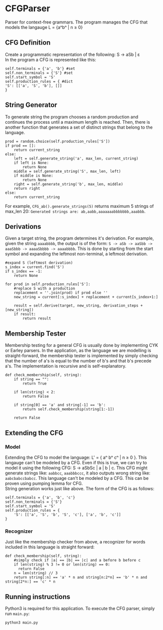 # CFGParser
Parser for context-free grammars. The program manages the CFG that models the langauge L = {aⁿbⁿ | n ≥ 0}
## CFG Definition
Create a programmatic representation of the following: S → aSb | ε <br>
In the program a CFG is represented like this:
```
self.terminals = {'a', 'b'} #set
self.non_terminals = {'S'} #set
self.start_symbol = 'S' 
self.production_rules = { #dict
'S': [['a', 'S', 'b'], []]
}
```
## String Generator
To generate string the program chooses a random production and continues the process until a maximum length 
is reached. Then, there is another function that generates a set of distinct strings that belong to the language. 
```
prod = random.choice(self.production_rules['S'])
if prod == []:
    return current_string
else:
    left = self.generate_string('a', max_len, current_string)
    if left is None:
        return None
    middle = self.generate_string('S', max_len, left)
    if middle is None:
        return None
    right = self.generate_string('b', max_len, middle)
    return right
else:
    return current_string
```
For example, `CFG_ab().generate_strings(5)` returns maximum 5 strings of max_len 20: `Generated strings are: ab,aabb,aaaaaaabbbbbbb,aaabbb`.

## Derivations
Given a target string, the program determines it's derivation. For example, given the string `aaaabbbb`, the output is of the form: `S -> aSb -> aaSbb -> aaaSbbb -> aaaaSbbbb -> aaaabbbb`. This is done by starting from the start symbol and expanding the leftmost non-terminal, a leftmost derivation.
```
#expand S (leftmost derivation)
s_index = current.find('S')
if s_index == -1:
    return None

for prod in self.production_rules['S']:
    #replace S with a production
    replacement = ''.join(prod) if prod else ''
    new_string = current[:s_index] + replacement + current[s_index+1:]

    result = self.derive(target, new_string, derivation_steps + [new_string])
    if result:
        return result
```

## Membership Tester
Membership testing for a general CFG is usually done by implementing CYK or Earley parsers. In the application, as the language we are modelling is 
straight-forward, the membership tester is implemented by simply checking that the number of a's is equal to the number of b's and that b's precede a's. The implementation is recursive and is self-explanatory.
```
def check_membership(self, string):
    if string == "":
        return True
    
    if len(string) < 2:
        return False
    
    if string[0] == 'a' and string[-1] == 'b':
        return self.check_membership(string[1:-1])
    
    return False
```
## Extending the CFG
### Model
Extending the CFG to model the language:
L' = { aⁿ bⁿ cⁿ | n ≥ 0 }. This langauge can't be modeled by a CFG. Even if this is true, we can try to model it using the following CFG:
S → aSbSc | a | b | c. This CFG might generate strings like: `aabbcc`, `aaabbbccc`, it also outputs wrong string like: `aabcbabccbabcc`.
This language can't be modeled by a CFG. This can be proven using pumping lemma for CFG. <br>
String generation works just like above. The form of the CFG is as follows:
```
self.terminals = {'a', 'b', 'c'}
self.non_terminals = {'S'}
self.start_symbol = 'S'
self.production_rules = {
    'S': [['a', 'S', 'b', 'S', 'c'], ['a', 'b', 'c']]
}
```
### Recognizer
Just like the membership checker from above, a recognizer for words included in this language is straight forward:
```
def check_membership(self, string):
    #simply check if |a| == |b| == |c| and a before b before c
    if len(string) % 3 != 0 or len(string) == 0:
      return False
    n = len(string) // 3
    return string[:n] == 'a' * n and string[n:2*n] == 'b' * n and string[2*n:] == 'c' * n
```
## Running instructions
Python3 is required for this application. To execute the CFG parser, simply run `main.py`:
```
python3 main.py
```

